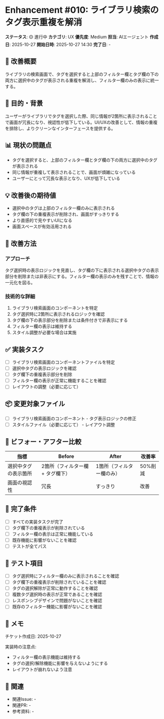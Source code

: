 # Enhancement #010: ライブラリ検索のタグ表示重複を解消

**ステータス**: 🟡 進行中
**カテゴリ**: UX
**優先度**: Medium
**担当**: AIエージェント
**作成日**: 2025-10-27
**開始日時**: 2025-10-27 14:30
**完了日**: -

## 🔧 改善概要

ライブラリの検索画面で、タグを選択すると上部のフィルター欄とタグ欄の下の両方に選択中のタグが表示される重複を解消し、フィルター欄のみの表示に統一する。

## 🎯 目的・背景

ユーザーがライブラリでタグを選択した際、同じ情報が2箇所に表示されることで画面が冗長になり、視認性が低下している。UI/UXの改善として、情報の重複を排除し、よりクリーンなインターフェースを提供する。

## 📊 現状の問題点

- タグを選択すると、上部のフィルター欄とタグ欄の下の両方に選択中のタグが表示される
- 同じ情報が重複して表示されることで、画面が煩雑になっている
- ユーザーにとって冗長な表示となり、UXが低下している

## 💡 改善後の期待値

- 選択中のタグは上部のフィルター欄のみに表示される
- タグ欄の下の重複表示が削除され、画面がすっきりする
- より直感的で見やすいUIになる
- 画面スペースが有効活用される

## 🔧 改善方法

### アプローチ
タグ選択時の表示ロジックを見直し、タグ欄の下に表示される選択中タグの表示部分を削除または非表示にする。フィルター欄の表示のみを残すことで、情報の一元化を図る。

### 技術的な詳細
1. ライブラリ検索画面のコンポーネントを特定
2. タグ選択時に2箇所に表示されるロジックを確認
3. タグ欄の下の表示部分を削除または条件付きで非表示にする
4. フィルター欄の表示は維持する
5. スタイル調整が必要な場合は実施

## ✅ 実装タスク

- [ ] ライブラリ検索画面のコンポーネントファイルを特定
- [ ] 選択中タグの表示ロジックを確認
- [ ] タグ欄下の重複表示部分を削除
- [ ] フィルター欄の表示が正常に機能することを確認
- [ ] レイアウトの調整（必要に応じて）

## 📦 変更対象ファイル

- [ ] ライブラリ検索画面のコンポーネント - タグ表示ロジックの修正
- [ ] スタイルファイル（必要に応じて） - レイアウト調整

## 🧪 ビフォー・アフター比較

| 指標 | Before | After | 改善率 |
|------|--------|-------|--------|
| 選択中タグの表示箇所 | 2箇所（フィルター欄 + タグ欄下） | 1箇所（フィルター欄のみ） | 50%削減 |
| 画面の視認性 | 冗長 | すっきり | 改善 |

## 🎯 完了条件

- [ ] すべての実装タスクが完了
- [ ] タグ欄下の重複表示が削除されている
- [ ] フィルター欄の表示は正常に機能している
- [ ] 既存機能に影響がないことを確認
- [ ] テストが全てパス

## 🧪 テスト項目

- [ ] タグ選択時にフィルター欄のみに表示されることを確認
- [ ] タグ欄下の重複表示が削除されていることを確認
- [ ] タグの選択解除が正常に動作することを確認
- [ ] 複数タグ選択時の表示が正常であることを確認
- [ ] レスポンシブデザインで問題がないことを確認
- [ ] 既存のフィルター機能に影響がないことを確認

## 📝 メモ

チケット作成日: 2025-10-27

実装時の注意点:
- フィルター欄の表示機能は維持する
- タグの選択/解除機能に影響を与えないようにする
- レイアウトが崩れないよう注意

## 🔗 関連

- 関連Issue: -
- 関連PR: -
- 参考資料: -
